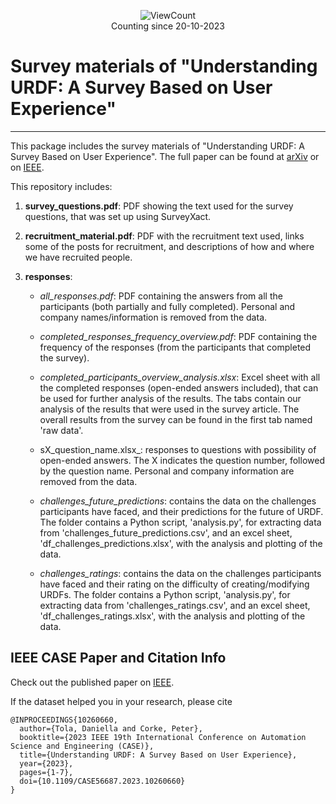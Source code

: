 <p align="center">
    <img alt="ViewCount" src="https://views.whatilearened.today/views/github/Daniella1/urdf_survey_material.svg">
    <br>
    Counting since 20-10-2023
</p>

# Survey materials of "Understanding URDF: A Survey Based on User Experience"
---------------------------------

This package includes the survey materials of "Understanding URDF: A Survey Based on User Experience". The full paper can be found at [arXiv](https://arxiv.org/abs/2302.13442) or on [IEEE]([https://arxiv.org/abs/2308.00514](https://ieeexplore.ieee.org/document/10260660)).

This repository includes:

1. **survey_questions.pdf**: PDF showing the text used for the survey questions, that was set up using SurveyXact.

2. **recruitment_material.pdf**: PDF with the recruitment text used, links some of the posts for recruitment, and descriptions of how and where we have recruited people.

3. **responses**:
    - _all_responses.pdf_: PDF containing the answers from all the participants (both partially and fully completed). Personal and company names/information is removed from the data.
    
    - _completed_responses_frequency_overview.pdf_: PDF containing the frequency of the responses (from the participants that completed the survey).
    
    - _completed_participants_overview_analysis.xlsx_: Excel sheet with all the completed responses (open-ended answers included), that can be used for further analysis of the results. The tabs contain our analysis of the results that were used in the survey article. The overall results from the survey can be found in the first tab named 'raw data'.
    
    - sX_question_name.xlsx_: responses to questions with possibility of open-ended answers. The X indicates the question number, followed by the question name. Personal and company information are removed from the data.
    
    - _challenges_future_predictions_: contains the data on the challenges participants have faced, and their predictions for the future of URDF. The folder contains a Python script, 'analysis.py', for extracting data from 'challenges_future_predictions.csv', and an excel sheet, 'df_challenges_predictions.xlsx', with the analysis and plotting of the data.
    
    - _challenges_ratings_: contains the data on the challenges participants have faced and their rating on the difficulty of creating/modifying URDFs. The folder contains a Python script, 'analysis.py', for extracting data from 'challenges_ratings.csv', and an excel sheet, 'df_challenges_ratings.xlsx', with the analysis and plotting of the data.


## IEEE CASE Paper and Citation Info

Check out the published paper on [IEEE]([https://arxiv.org/abs/2308.00514](https://ieeexplore.ieee.org/document/10260660)).

If the dataset helped you in your research, please cite

```
@INPROCEEDINGS{10260660,
  author={Tola, Daniella and Corke, Peter},
  booktitle={2023 IEEE 19th International Conference on Automation Science and Engineering (CASE)}, 
  title={Understanding URDF: A Survey Based on User Experience}, 
  year={2023},
  pages={1-7},
  doi={10.1109/CASE56687.2023.10260660}
}
```
